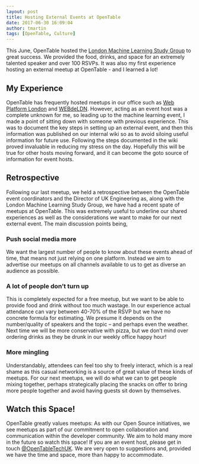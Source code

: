 ```yaml
---
layout: post
title: Hosting External Events at OpenTable
date: 2017-06-30 16:09:04
author: tmartin
tags: [OpenTable, Culture]
---
```


This June, OpenTable hosted the [London Machine Learning Study Group](https://www.meetup.com/London-Machine-Learning-Study-Group/) to great success. We provided the food, drinks, and space for an extremely talented speaker and over 100 RSVPs. It was also my first experience hosting an external meetup at OpenTable - and I learned a lot!
 
## My Experience
 
OpenTable has frequently hosted meetups in our office such as [Web Platform London](https://www.meetup.com/WebPlatform-London/) and [WEBdeLDN](https://twitter.com/webdeldn). However, acting as an event host was a complete unknown for me, so leading up to the machine learning event, I made a point of sitting down with someone with previous experience. This was to document the key steps in setting up an external event, and then this information was published on our internal wiki so as to avoid siloing useful information for future use. Following the steps documented in the wiki proved invaluable in reducing my stress on the day. Hopefully this will be true for other hosts moving forward, and it can become the goto source of information for event hosts.
 
## Retrospective
 
Following our last meetup, we held a retrospective between the OpenTable event coordinators and the Director of UK Engineering as, along with the London Machine Learning Study Group, we have had a recent spate of meetups at OpenTable. This was extremely useful to underline our shared experiences as well as the considerations we want to make for our next external event. The main discussion points being,
 
### Push social media more
 
We want the largest number of people to know about these events ahead of time, that means not just relying on one platform. Instead we aim to advertise our meetups on all channels available to us to get as diverse an audience as possible.
 
### A lot of people don’t turn up
 
This is completely expected for a free meetup, but we want to be able to provide food and drink without too much wastage. In our experience actual attendance can vary between 40-70% of the RSVP but we have no concrete formula for estimating.  We presume it depends on the number/quality of speakers and the topic – and perhaps even the weather. Next time we will be more conservative with pizza, but we don’t mind over ordering drinks as they be drunk in our weekly office happy hour!
 
### More mingling
 
Understandably, attendees can feel too shy to freely interact, which is a real shame as this casual networking is a source of great value of these kinds of meetups. For our next meetups, we will do what we can to get people mixing together, perhaps strategically placing the snacks on offer to bring more people together and avoid having guests sit down by themselves.
 
## Watch this Space!
 
OpenTable greatly values meetups: As with our Open Source initiatives, we see meetups as part of our commitment to open collaboration and communication within the developer community. We aim to hold many more in the future so watch this space! If you are an event host, please get in touch [@OpenTableTechUK](https://twitter.com/OpenTableTechUK). We are very open to suggestions and, provided we have the time and space, more than happy to accommodate.
